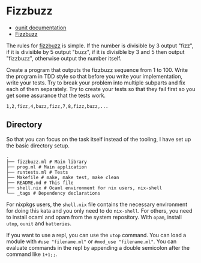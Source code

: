 # Fizzbuzz

- [ounit documentation](http://ounit.forge.ocamlcore.org/)
- [Fizzbuzz](http://codingdojo.org/kata/FizzBuzz/)

The rules for [fizzbuzz](http://codingdojo.org/kata/FizzBuzz/) is simple. If
the number is divisible by 3 output "fizz", if it is divisible by 5 output
"buzz", if it is divisible by 3 and 5 then output "fizzbuzz", otherwise output
the number itself.

Create a program that outputs the fizzbuzz sequence from 1 to 100. Write the
program in TDD style so that before you write your implementation, write your
tests. Try to break your problem into multiple subparts and fix each of them
separately. Try to create your tests so that they fail first so you get some
assurance that the tests work.

~~~~
1,2,fizz,4,buzz,fizz,7,8,fizz,buzz,...
~~~~

## Directory

So that you can focus on the task itself instead of the tooling, I have set up
the basic directory setup.

~~~~~
.
├── fizzbuzz.ml # Main library
├── prog.ml # Main application
├── runtests.ml # Tests
├── Makefile # make, make test, make clean
├── README.md # This file
├── shell.nix # Ocaml environment for nix users, nix-shell
└── _tags # Dependency declarations
~~~~~

For nixpkgs users, the `shell.nix` file contains the necessary environment for
doing this kata and you only need to do `nix-shell`. For others, you need to
install ocaml and opam from the system repository. With `opam`, install `utop`,
`ounit` and `batteries`.

If you want to use a repl, you can use the `utop` command. You can load a
module with `#use "filename.ml"` or `#mod_use "filename.ml"`. You can evaluate
commands in the repl by appending a double semicolon after the command like
`1+1;;`.
